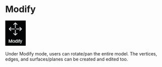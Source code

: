 # Modify

![hotkey: tap Alt OR Shift](../.gitbook/assets/modify-button.png)

Under Modify mode, users can rotate/pan the entire model. The vertices, edges, and surfaces/planes can be created and edited too.

